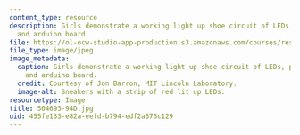 ```yaml
---
content_type: resource
description: Girls demonstrate a working light up shoe circuit of LEDs, pressure sensor,
  and arduino board.
file: https://ol-ocw-studio-app-production.s3.amazonaws.com/courses/res-2-005-girls-who-build-make-your-own-wearables-workshop-spring-2015/455fe133e82aeefdb794edf2a576c129_504693-94D.jpg
file_type: image/jpeg
image_metadata:
  caption: Girls demonstrate a working light up shoe circuit of LEDs, pressure sensor,
    and arduino board.
  credit: Courtesy of Jon Barron, MIT Lincoln Laboratory.
  image-alt: Sneakers with a strip of red lit up LEDs.
resourcetype: Image
title: 504693-94D.jpg
uid: 455fe133-e82a-eefd-b794-edf2a576c129
---
```


